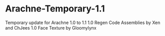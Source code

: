 # Arachne-Temporary-1.1
 Temporary update for Arachne 1.0 to 1.1
1.0 Regen Code Assemblies by Xen and ChJees
1.0 Face Texture by Gloomylynx
